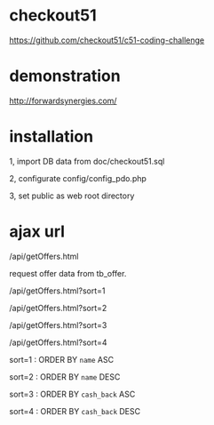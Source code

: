 # checkout51

https://github.com/checkout51/c51-coding-challenge

# demonstration

http://forwardsynergies.com/

# installation

1, import DB data from doc/checkout51.sql

2, configurate config/config_pdo.php

3, set public as web root directory

# ajax url

/api/getOffers.html

request offer data from tb_offer.

/api/getOffers.html?sort=1

/api/getOffers.html?sort=2

/api/getOffers.html?sort=3

/api/getOffers.html?sort=4

sort=1 : ORDER BY `name` ASC

sort=2 : ORDER BY `name` DESC

sort=3 : ORDER BY `cash_back` ASC

sort=4 : ORDER BY `cash_back` DESC
